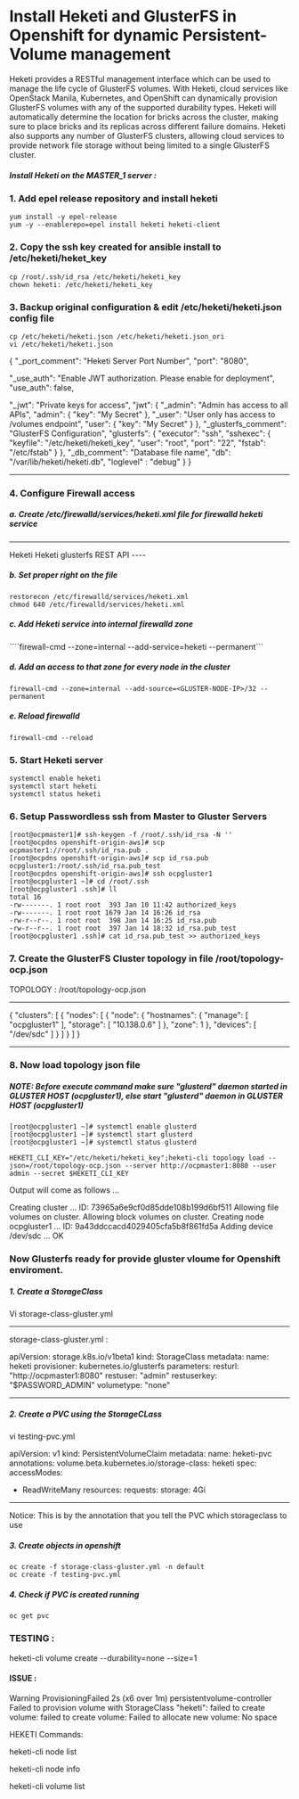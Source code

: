 # Install Heketi and GlusterFS in Openshift for dynamic Persistent-Volume management

Heketi provides a RESTful management interface which can be used to manage the life cycle of GlusterFS volumes. With Heketi, cloud services like OpenStack Manila, Kubernetes, and OpenShift can dynamically provision GlusterFS volumes with any of the supported durability types. Heketi will automatically determine the location for bricks across the cluster, making sure to place bricks and its replicas across different failure domains. Heketi also supports any number of GlusterFS clusters, allowing cloud services to provide network file storage without being limited to a single GlusterFS cluster.

##### Install Heketi on the MASTER_1 server :

### 1. Add epel release repository and install heketi
```
yum install -y epel-release
yum -y --enablerepo=epel install heketi heketi-client
```

### 2. Copy the ssh key created for ansible install to /etc/heketi/heket_key

```
cp /root/.ssh/id_rsa /etc/heketi/heketi_key
chown heketi: /etc/heketi/heketi_key
```

### 3. Backup original configuration & edit /etc/heketi/heketi.json config file

```
cp /etc/heketi/heketi.json /etc/heketi/heketi.json_ori
vi /etc/heketi/heketi.json
```

{
  "_port_comment": "Heketi Server Port Number",
  "port": "8080",

  "_use_auth": "Enable JWT authorization. Please enable for deployment",
  "use_auth": false,

  "_jwt": "Private keys for access",
  "jwt": {
    "_admin": "Admin has access to all APIs",
    "admin": {
      "key": "My Secret"
    },
    "_user": "User only has access to /volumes endpoint",
    "user": {
      "key": "My Secret"
    }
  },
  "_glusterfs_comment": "GlusterFS Configuration",
  "glusterfs": {
   "executor": "ssh",
   "sshexec": {
     "keyfile": "/etc/heketi/heketi_key",
     "user": "root",
     "port": "22",
     "fstab": "/etc/fstab"
   }
  },
  "_db_comment": "Database file name",
  "db": "/var/lib/heketi/heketi.db",
  "loglevel" : "debug"
  }
}

------



### 4. Configure Firewall access

 ##### a. Create /etc/firewalld/services/heketi.xml file for firewalld heketi service

----
<?xml version="1.0" encoding="utf-8"?> 
<service>
 <short>Heketi</short>
 <description>Heketi glusterfs REST API</description>
 <port protocol="tcp" port="8080"/>
</service>
----

 ##### b. Set proper right on the file

```
restorecon /etc/firewalld/services/heketi.xml
chmod 640 /etc/firewalld/services/heketi.xml
```

##### c. Add Heketi service into internal firewalld zone

````firewall-cmd --zone=internal --add-service=heketi --permanent```

##### d. Add an access to that zone for every node in the cluster

```firewall-cmd --zone=internal --add-source=<GLUSTER-NODE-IP>/32 --permanent```

##### e. Reload firewalld

```firewall-cmd --reload```

### 5. Start Heketi server
```
systemctl enable heketi
systemctl start heketi
systemctl status heketi
```

### 6. Setup Passwordless ssh from Master to Gluster Servers
```
[root@ocpmaster1]# ssh-keygen -f /root/.ssh/id_rsa -N ''
[root@ocpdns openshift-origin-aws]# scp ocpmaster1://root/.ssh/id_rsa.pub .
[root@ocpdns openshift-origin-aws]# scp id_rsa.pub ocpgluster1:/root/.ssh/id_rsa.pub_test
[root@ocpdns openshift-origin-aws]# ssh ocpgluster1
[root@ocpgluster1 ~]# cd /root/.ssh
[root@ocpgluster1 .ssh]# ll
total 16
-rw-------. 1 root root  393 Jan 10 11:42 authorized_keys
-rw-------. 1 root root 1679 Jan 14 16:26 id_rsa
-rw-r--r--. 1 root root  398 Jan 14 16:25 id_rsa.pub
-rw-r--r--. 1 root root  397 Jan 14 18:32 id_rsa.pub_test
[root@ocpgluster1 .ssh]# cat id_rsa.pub_test >> authorized_keys
```

### 7. Create the GlusterFS Cluster topology in file /root/topology-ocp.json

TOPOLOGY : /root/topology-ocp.json

----

{
  "clusters": [
    {
      "nodes": [
        {
          "node": {
            "hostnames": {
              "manage": [
                "ocpgluster1"
              ],
              "storage": [
                "10.138.0.6"
              ]
            },
            "zone": 1
          },
          "devices": [
            "/dev/sdc"
          ]
        }
      ]
    }
  ]
}

-----

### 8. Now load topology json file

##### NOTE: Before execute command make sure "glusterd" daemon started in GLUSTER HOST (ocpgluster1), else start "glusterd" daemon in GLUSTER HOST (ocpgluster1)

```
[root@ocpgluster1 ~]# systemctl enable glusterd
[root@ocpgluster1 ~]# systemctl start glusterd
[root@ocpgluster1 ~]# systemctl status glusterd
```
```HEKETI_CLI_KEY="/etc/heketi/heketi_key";heketi-cli topology load --json=/root/topology-ocp.json --server http://ocpmaster1:8080 --user admin --secret $HEKETI_CLI_KEY```

Output will come as follows ...

Creating cluster ... ID: 73965a6e9cf0d85dde108b199d6bf511
        Allowing file volumes on cluster.
        Allowing block volumes on cluster.
        Creating node ocpgluster1 ... ID: 9a43ddccacd4029405cfa5b8f861fd5a
                Adding device /dev/sdc ... OK


### Now Glusterfs ready for provide gluster vloume for Openshift enviroment.

##### 1. Create a StorageClass 

Vi storage-class-gluster.yml

---

storage-class-gluster.yml :

apiVersion: storage.k8s.io/v1beta1
kind: StorageClass
metadata:
  name: heketi
provisioner: kubernetes.io/glusterfs
parameters:
  resturl: "http://ocpmaster1:8080"
  restuser: "admin"
  restuserkey: "$PASSWORD_ADMIN"
  volumetype: "none"

---

##### 2. Create a PVC using the StorageCLass


vi testing-pvc.yml

apiVersion: v1
kind: PersistentVolumeClaim
metadata:
 name: heketi-pvc
 annotations:
   volume.beta.kubernetes.io/storage-class: heketi
spec:
 accessModes:
  - ReadWriteMany
 resources:
   requests:
     storage: 4Gi

---
Notice: This is by the annotation that you tell the PVC which storageclass to use

##### 3. Create objects in openshift 

```
oc create -f storage-class-gluster.yml -n default
oc create -f testing-pvc.yml
```

##### 4. Check if PVC is created running 

```oc get pvc```

### TESTING :

heketi-cli volume create --durability=none --size=1


#### ISSUE :

Warning  ProvisioningFailed  2s (x6 over 1m)  persistentvolume-controller  Failed to provision volume with StorageClass "heketi": failed to create volume: failed to create volume: Failed to allocate new volume: No space



HEKETI Commands: 


heketi-cli node list

heketi-cli node info <NODE-ID>

heketi-cli volume list
